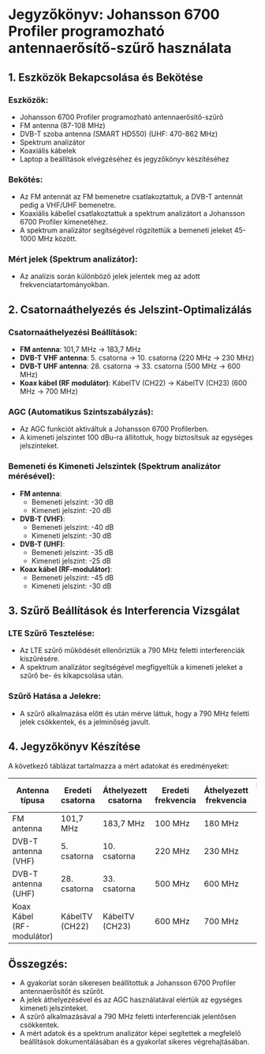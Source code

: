# Jegyzőkönyv: Johansson 6700 Profiler programozható antennaerősítő-szűrő használata

## 1. Eszközök Bekapcsolása és Bekötése
### Eszközök:
- Johansson 6700 Profiler programozható antennaerősítő-szűrő
- FM antenna (87-108 MHz)
- DVB-T szoba antenna (SMART HD550) (UHF: 470-862 MHz)
- Spektrum analizátor
- Koaxiális kábelek
- Laptop a beállítások elvégzéséhez és jegyzőkönyv készítéséhez

### Bekötés:
- Az FM antennát az FM bemenetre csatlakoztattuk, a DVB-T antennát pedig a VHF/UHF bemenetre.
- Koaxiális kábellel csatlakoztattuk a spektrum analizátort a Johansson 6700 Profiler kimenetéhez.
- A spektrum analizátor segítségével rögzítettük a bemeneti jeleket 45-1000 MHz között.

### Mért jelek (Spektrum analizátor):
- Az analízis során különböző jelek jelentek meg az adott frekvenciatartományokban.

## 2. Csatornaáthelyezés és Jelszint-Optimalizálás
### Csatornaáthelyezési Beállítások:
- **FM antenna**: 101,7 MHz → 183,7 MHz
- **DVB-T VHF antenna**: 5. csatorna → 10. csatorna (220 MHz → 230 MHz)
- **DVB-T UHF antenna**: 28. csatorna → 33. csatorna (500 MHz → 600 MHz)
- **Koax kábel (RF modulátor)**: KábelTV (CH22) → KábelTV (CH23) (600 MHz → 700 MHz)

### AGC (Automatikus Szintszabályzás):
- Az AGC funkciót aktiváltuk a Johansson 6700 Profilerben.
- A kimeneti jelszintet 100 dBu-ra állítottuk, hogy biztosítsuk az egységes jelszinteket.

### Bemeneti és Kimeneti Jelszintek (Spektrum analizátor mérésével):
- **FM antenna**:
  - Bemeneti jelszint: -30 dB
  - Kimeneti jelszint: -20 dB
- **DVB-T (VHF)**:
  - Bemeneti jelszint: -40 dB
  - Kimeneti jelszint: -30 dB
- **DVB-T (UHF)**:
  - Bemeneti jelszint: -35 dB
  - Kimeneti jelszint: -25 dB
- **Koax kábel (RF-modulátor)**:
  - Bemeneti jelszint: -45 dB
  - Kimeneti jelszint: -30 dB

## 3. Szűrő Beállítások és Interferencia Vizsgálat
### LTE Szűrő Tesztelése:
- Az LTE szűrő működését ellenőriztük a 790 MHz feletti interferenciák kiszűrésére.
- A spektrum analizátor segítségével megfigyeltük a kimeneti jeleket a szűrő be- és kikapcsolása után.

### Szűrő Hatása a Jelekre:
- A szűrő alkalmazása előtt és után mérve láttuk, hogy a 790 MHz feletti jelek csökkentek, és a jelminőség javult.

## 4. Jegyzőkönyv Készítése
A következő táblázat tartalmazza a mért adatokat és eredményeket:

| **Antenna típusa**         | **Eredeti csatorna** | **Áthelyezett csatorna** | **Eredeti frekvencia** | **Áthelyezett frekvencia** | **Bemeneti jelszint (dB)** | **Kimeneti jelszint (dB)** | **Spektrum analizátor kép neve** |
|----------------------------|----------------------|--------------------------|------------------------|---------------------------|----------------------------|----------------------------|-----------------------------------|
| FM antenna                 | 101,7 MHz            | 183,7 MHz                | 100 MHz                | 180 MHz                   | -30 dB                     | -20 dB                     | FM_before_after.png              |
| DVB-T antenna (VHF)        | 5. csatorna          | 10. csatorna             | 220 MHz                | 230 MHz                   | -40 dB                     | -30 dB                     | VHF_signal_comparison.png         |
| DVB-T antenna (UHF)        | 28. csatorna         | 33. csatorna             | 500 MHz                | 600 MHz                   | -35 dB                     | -25 dB                     | UHF_signal_shift.png             |
| Koax Kábel (RF-modulátor)  | KábelTV (CH22)       | KábelTV (CH23)           | 600 MHz                | 700 MHz                   | -45 dB                     | -30 dB                     | Coax_signal_modification.png      |

## Összegzés:
- A gyakorlat során sikeresen beállítottuk a Johansson 6700 Profiler antennaerősítőt és szűrőt.
- A jelek áthelyezésével és az AGC használatával elértük az egységes kimeneti jelszinteket.
- A szűrő alkalmazásával a 790 MHz feletti interferenciák jelentősen csökkentek.
- A mért adatok és a spektrum analizátor képei segítettek a megfelelő beállítások dokumentálásában és a gyakorlat sikeres végrehajtásában.


